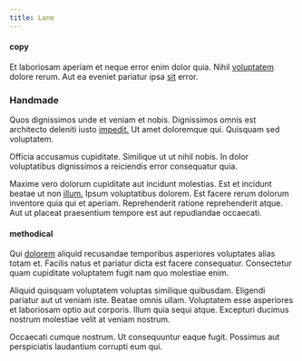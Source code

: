 ```yaml
---
title: Lane
---
```


#### copy

Et laboriosam aperiam et neque error enim dolor quia. Nihil [voluptatem](/facere/temporibus/consequatur/tan_handmade_ram.md) dolore rerum. Aut ea eveniet pariatur ipsa [sit](/dolore/odio/neque/libero/handcrafted_plastic_chicken_buckinghamshire.md) error.

### Handmade

Quos dignissimos unde et veniam et nobis. Dignissimos omnis est architecto deleniti iusto [impedit.](/facere/temporibus/consequatur/cross_platform_indiana_flexibility.md) Ut amet doloremque qui. Quisquam sed voluptatem.

Officia accusamus cupiditate. Similique ut ut nihil nobis. In dolor voluptatibus dignissimos a reiciendis error consequatur quia.

Maxime vero dolorum cupiditate aut incidunt molestias. Est et incidunt beatae ut non [illum.](/dolore/odio/neque/repellat/system.md) Ipsum voluptatibus dolorem. Est facere rerum dolorum inventore quia qui et aperiam. Reprehenderit ratione reprehenderit atque. Aut ut placeat praesentium tempore est aut repudiandae occaecati.

#### methodical

Qui [dolorem](/in/indigo.md) aliquid recusandae temporibus asperiores voluptates alias totam et. Facilis natus et pariatur dicta est facere consequatur. Consectetur quam cupiditate voluptatem fugit nam quo molestiae enim.

Aliquid quisquam voluptatem voluptas similique quibusdam. Eligendi pariatur aut ut veniam iste. Beatae omnis ullam. Voluptatem esse asperiores et laboriosam optio aut corporis. Illum quia sequi atque. Excepturi ducimus nostrum molestiae velit at veniam nostrum.

Occaecati cumque nostrum. Ut consequuntur eaque fugit. Possimus aut perspiciatis laudantium corrupti eum qui.
